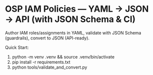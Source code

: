 # OSP IAM Policies — YAML → JSON → API (with JSON Schema & CI)

Author IAM roles/assignments in YAML, validate with JSON Schema (guardrails), convert to JSON (API-ready).

Quick Start:
1) python -m venv .venv && source .venv/bin/activate
2) pip install -r requirements.txt
3) python tools/validate_and_convert.py
